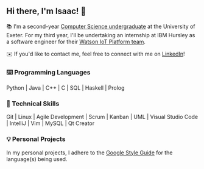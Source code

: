 ## Hi there, I'm Isaac! 👋
📚 I'm a second-year [Computer Science undergraduate](https://www.exeter.ac.uk/undergraduate/courses/computerscience/comsci/) at the University of Exeter. 
For my third year, I'll be undertaking an internship at IBM Hursley as a software engineer for their [Watson IoT Platform team](https://www.ibm.com/cloud/watson-iot-platform).

✉️ If you'd like to contact me, feel free to connect with me on [LinkedIn](https://www.linkedin.com/in/isaaccheng9)!


### ⌨️ Programming Languages

Python | Java | C++ | C | SQL | Haskell | Prolog

### 🧠 Technical Skills

Git | Linux | Agile Development | Scrum | Kanban | UML | Visual Studio Code | IntelliJ | Vim | MySQL | Qt Creator

### 💡 Personal Projects

In my personal projects, I adhere to the [Google Style Guide](https://github.com/google/styleguide) for the language(s) being used.
